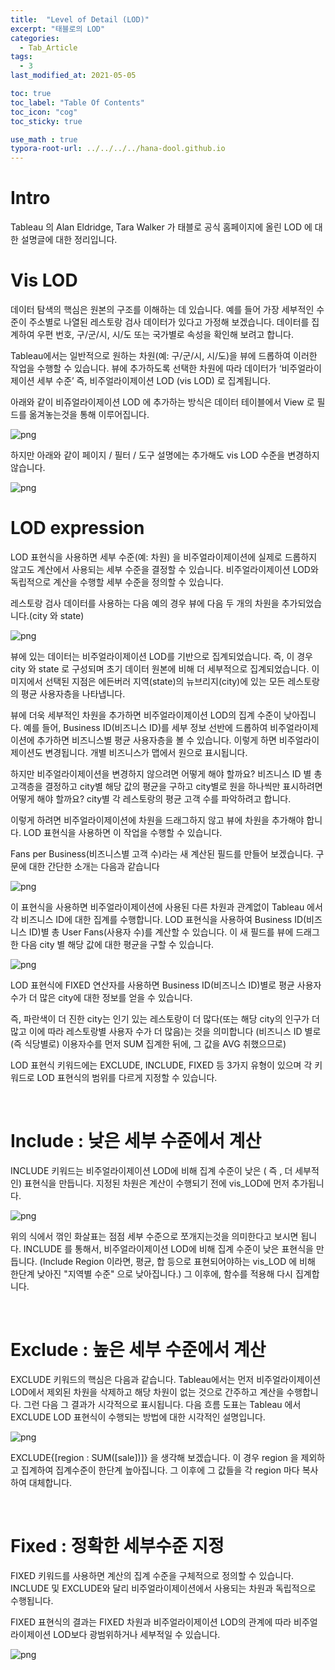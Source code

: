 ```yaml
---
title:  "Level of Detail (LOD)"
excerpt: "태블로의 LOD"
categories:
  - Tab_Article
tags:
  - 3
last_modified_at: 2021-05-05

toc: true
toc_label: "Table Of Contents"
toc_icon: "cog"
toc_sticky: true

use_math : true
typora-root-url: ../../../../hana-dool.github.io
---
```




# Intro

Tableau 의 Alan Eldridge, Tara Walker 가 태블로 공식 홈페이지에 올린 LOD 에 대한 설명글에 대한 정리입니다. 

# Vis LOD

데이터 탐색의 핵심은 원본의 구조를 이해하는 데 있습니다. 예를 들어 가장 세부적인 수준이 주소별로 나열된 레스토랑 검사 데이터가 있다고 가정해 보겠습니다. 데이터를 집계하여 우편 번호, 구/군/시, 시/도 또는 국가별로 속성을 확인해 보려고 합니다. 

Tableau에서는 일반적으로 원하는 차원(예: 구/군/시, 시/도)을 뷰에 드롭하여 이러한 작업을 수행할 수 있습니다. 뷰에 추가하도록 선택한 차원에 따라 데이터가 ‘비주얼라이제이션 세부 수준’ 즉, 비주얼라이제이션 LOD (vis LOD) 로 집계됩니다.

아래와 같이 비쥬얼라이제이션 LOD 에 추가하는 방식은 데이터 테이블에서 View 로 필드를 옮겨놓는것을 통해 이루어집니다. 

![png](/assets/images/Tab_Article/3_1.png)

하지만 아래와 같이 페이지 / 필터 / 도구 설명에는 추가해도 vis LOD 수준을 변경하지 않습니다.

![png](/assets/images/Tab_Article/3_2.png)



# LOD expression

LOD 표현식을 사용하면 세부 수준(예: 차원) 을 비주얼라이제이션에 실제로 드롭하지 않고도 계산에서 사용되는 세부 수준을 결정할 수 있습니다. 비주얼라이제이션 LOD와 독립적으로 계산을 수행할 세부 수준을 정의할 수 있습니다. 

레스토랑 검사 데이터를 사용하는 다음 예의 경우 뷰에 다음 두 개의 차원을 추가되었습니다.(city 와 state)

![png](/assets/images/Tab_Article/3_3.png)

뷰에 있는 데이터는 비주얼라이제이션 LOD를 기반으로 집계되었습니다. 즉, 이 경우 city 와 state 로 구성되며 초기 데이터 원본에 비해 더 세부적으로 집계되었습니다. 이미지에서 선택된 지점은 에든버러 지역(state)의 뉴브리지(city)에 있는 모든 레스토랑의 평균 사용자층을 나타냅니다. 

뷰에 더욱 세부적인 차원을 추가하면 비주얼라이제이션 LOD의 집계 수준이 낮아집니다. 예를 들어, Business ID(비즈니스 ID)를 세부 정보 선반에 드롭하여 비주얼라이제이션에 추가하면 비즈니스별 평균 사용자층을 볼 수 있습니다. 이렇게 하면 비주얼라이제이션도 변경됩니다. 개별 비즈니스가 맵에서 원으로 표시됩니다. 

하지만 비주얼라이제이션을 변경하지 않으려면 어떻게 해야 할까요? 비즈니스 ID 별 총 고객층을 결정하고 city별 해당 값의 평균을 구하고 city별로 원을 하나씩만 표시하려면 어떻게 해야 할까요? city별 각 레스토랑의 평균 고객 수를 파악하려고 합니다.

이렇게 하려면 비주얼라이제이션에 차원을 드래그하지 않고 뷰에 차원을 추가해야 합니다. LOD 표현식을 사용하면 이 작업을 수행할 수 있습니다.

Fans per Business(비즈니스별 고객 수)라는 새 계산된 필드를 만들어 보겠습니다. 구문에 대한 간단한 소개는 다음과 같습니다

![png](/assets/images/Tab_Article/3_4.png)

이 표현식을 사용하면 비주얼라이제이션에 사용된 다른 차원과 관계없이 Tableau 에서 각 비즈니스 ID에 대한 집계를 수행합니다. LOD 표현식을 사용하여 Business ID(비즈니스 ID)별 총 User Fans(사용자 수)를 계산할 수 있습니다. 이 새 필드를 뷰에 드래그한 다음 city 별 해당 값에 대한 평균을 구할 수 있습니다.

![png](/assets/images/Tab_Article/3_5.png)

LOD 표현식에 FIXED 연산자를 사용하면 Business ID(비즈니스 ID)별로 평균 사용자 수가 더 많은 city에 대한 정보를 얻을 수 있습니다. 

즉, 파란색이 더 진한 city는 인기 있는 레스토랑이 더 많다(또는 해당 city의 인구가 더 많고 이에 따라 레스토랑별 사용자 수가 더 많음)는 것을 의미합니다 (비즈니스 ID 별로(즉 식당별로) 이용자수를 먼저 SUM 집계한 뒤에, 그 값을 AVG 취했으므로)

LOD 표현식 키워드에는 EXCLUDE, INCLUDE, FIXED 등 3가지 유형이 있으며 각 키워드로 LOD 표현식의 범위를 다르게 지정할 수 있습니다.

<br>

# Include : 낮은 세부 수준에서 계산

INCLUDE 키워드는 비주얼라이제이션 LOD에 비해 집계 수준이 낮은 ( 즉 , 더 세부적인) 표현식을 만듭니다. 지정된 차원은 계산이 수행되기 전에 vis_LOD에 먼저 추가됩니다.

![png](/assets/images/Tab_Article/3_6.png)

위의 식에서 꺾인 화살표는 점점 세부 수준으로 쪼개지는것을 의미한다고 보시면 됩니다. INCLUDE 를 통해서, 비주얼라이제이션 LOD에 비해 집계 수준이 낮은 표현식을 만듭니다. (Include Region 이라면, 평균, 합 등으로 표현되어야하는 vis_LOD 에 비해 한단계 낮아진 "지역별 수준" 으로 낮아집니다.) 그 이후에, 함수를 적용해 다시 집계합니다. 

<br>

# Exclude : 높은 세부 수준에서 계산

EXCLUDE 키워드의 핵심은 다음과 같습니다. Tableau에서는 먼저 비주얼라이제이션 LOD에서 제외된 차원을 삭제하고 해당 차원이 없는 것으로 간주하고 계산을 수행합니다. 그런 다음 그 결과가 시각적으로 표시됩니다. 다음 흐름 도표는 Tableau 에서 EXCLUDE LOD 표현식이 수행되는 방법에 대한 시각적인 설명입니다. 

![png](/assets/images/Tab_Article/3_7.png)

EXCLUDE{[region : SUM([sale])]} 을 생각해 보겠습니다. 이 경우 region 을 제외하고 집계하여 집계수준이 한단계 높아집니다. 그 이후에 그 값들을 각 region 마다 복사하여 대체합니다.  

<br>

# Fixed : 정확한 세부수준 지정

FIXED 키워드를 사용하면 계산의 집계 수준을 구체적으로 정의할 수 있습니다. INCLUDE 및 EXCLUDE와 달리 비주얼라이제이션에서 사용되는 차원과 독립적으로 수행됩니다. 

FIXED 표현식의 결과는 FIXED 차원과 비주얼라이제이션 LOD의 관계에 따라 비주얼라이제이션 LOD보다 광범위하거나 세부적일 수 있습니다.

![png](/assets/images/Tab_Article/3_8.png)